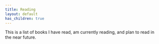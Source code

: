 ```yaml
---
title: Reading
layout: default
has_children: true
---
```


This is a list of books I have read, am currently reading, and plan to read in the near future.